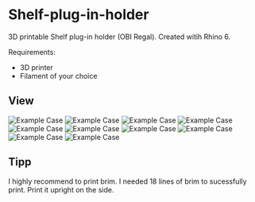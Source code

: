 # Shelf-plug-in-holder
3D printable Shelf plug-in holder (OBI Regal). Created witih Rhino 6.

Requirements:
* 3D printer 
* Filament of your choice

## View
![Example Case](side.jpg)
![Example Case](iso1.jpg)
![Example Case](iso2.jpg)
![Example Case](top.jpg)
![Example Case](20190730-DSC03890.jpg)
![Example Case](20190730-DSC03893.jpg)
![Example Case](20190730-DSC03894.jpg)
![Example Case](20190730-DSC03895.jpg)
![Example Case](20190730-DSC03897.jpg)
![Example Case](20190730-DSC03901.jpg)

## Tipp
I highly recommend to print brim. I needed 18 lines of brim to sucessfully print.
Print it upright on the side.
